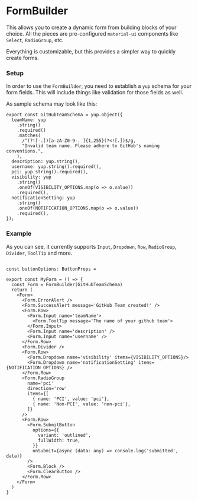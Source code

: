 # FormBuilder

This allows you to create a dynamic form from building blocks of your choice. All the pieces are pre-configured `material-ui` components like `Select`, `RadioGroup`, etc.

Everything is customizable, but this provides a simpler way to quickly create forms.

### Setup

In order to use the `FormBuilder`, you need to establish a `yup` schema for your form fields. This will include things like validation for those fields as well.

As sample schema may look like this:

```tsx
export const GitHubTeamSchema = yup.object({
  teamName: yup
    .string()
    .required()
    .matches(
      /^(?![-.])[a-zA-Z0-9-. ]{1,255}(?<![.])$/g,
      "Invalid team name. Please adhere to GitHub's naming conventions.",
    ),
  description: yup.string(),
  username: yup.string().required(),
  pci: yup.string().required(),
  visibility: yup
    .string()
    .oneOf(VISIBILITY_OPTIONS.map(o => o.value))
    .required(),
  notificationSetting: yup
    .string()
    .oneOf(NOTIFICATION_OPTIONS.map(o => o.value))
    .required(),
});
```

### Example

As you can see, it currently supports `Input`, `Dropdown`, `Row`, `RadioGroup`, `Divider`, `ToolTip` and more.

```tsx

const buttonOptions: ButtonProps = 

export const MyForm = () => {
  const Form = FormBuilder(GitHubTeamSchema)
  return (
    <Form>
      <Form.ErrorAlert />
      <Form.SuccessAlert message='GitHub Team created!' />
      <Form.Row>
        <Form.Input name='teamName'>
          <Form.ToolTip message='The name of your github team'>
        </Form.Input>
        <Form.Input name='description' />
        <Form.Input name='username' />
      </Form.Row>
      <Form.Divider />
      <Form.Row>
        <Form.Dropdown name='visibility' items={VISIBILITY_OPTIONS}/>
        <Form.Dropdown name='notificationSetting' items={NOTIFICATION_OPTIONS} />
      </Form.Row>
      <Form.RadioGroup 
        name='pci' 
        direction='row'
        items={[
          { name: 'PCI', value: 'pci'},
          { name: 'Non-PCI', value: 'non-pci'},
        ]} 
      />
      <Form.Row>
        <Form.SubmitButton
          options={{
            variant: 'outlined',
            fullWidth: true,
          }}
          onSubmit={async (data: any) => console.log('submitted', data)}
        />
        <Form.Block />
        <Form.ClearButton />
      </Form.Row>
    </Form>
  ) 
}
```